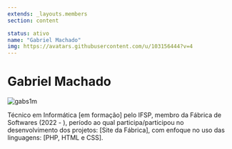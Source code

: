 ```yaml
---
extends: _layouts.members
section: content

status: ativo
name: "Gabriel Machado"
img: https://avatars.githubusercontent.com/u/103156444?v=4
---
```


# Gabriel Machado

![gabs1m]()

Técnico em Informática [em formação] pelo IFSP, membro da Fábrica de Softwares (2022 - ), período ao qual participa/participou no desenvolvimento dos projetos: [Site da Fábrica], com enfoque no uso das linguagens: [PHP, HTML e CSS].
